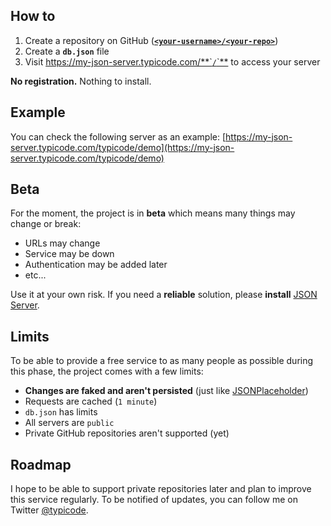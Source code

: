 ## How to

1. Create a repository on GitHub ([**`<your-username>/<your-repo>`**](https://github.com/typicode/demo))
2. Create a **`db.json`** file
3. Visit [https://my-json-server.typicode.com/**`<your-username>`/`<your-repo>`**](https://my-json-server.typicode.com/typicode/demo) to access your server

**No registration.** Nothing to install.

## Example

You can check the following server as an example:
[https://my-json-server.typicode.com/typicode/demo](https://my-json-server.typicode.com/typicode/demo)

## Beta

For the moment, the project is in **beta** which means many things may change or break:

* URLs may change
* Service may be down
* Authentication may be added later
* etc...

Use it at your own risk. If you need a **reliable** solution, please **install** [JSON Server](https://github.com/typicode/json-server).

## Limits

To be able to provide a free service to as many people as possible during this phase, the project comes with a few limits:

* **Changes are faked and aren't persisted** (just like [JSONPlaceholder](https://jsonplaceholder.typicode.com/))
* Requests are cached (`1 minute`)
* `db.json` has limits
* All servers are `public`
* Private GitHub repositories aren't supported (yet)

## Roadmap

I hope to be able to support private repositories later and plan to improve this service regularly. To be notified of updates, you can follow me on Twitter [@typicode](https://twitter.com/typicode).
